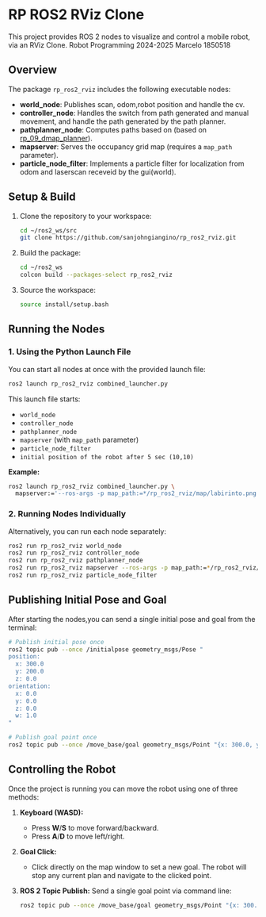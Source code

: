 # RP ROS2 RViz Clone

This project provides ROS 2 nodes to visualize and control a mobile robot, via an RViz Clone.
Robot Programming 2024-2025
Marcelo 1850518

## Overview

The package `rp_ros2_rviz` includes the following executable nodes:

* **world\_node**: Publishes scan, odom,robot position and handle the cv.
* **controller\_node**: Handles the switch from path generated and manual movement, and handle the path generated by the path planner.
* **pathplanner\_node**: Computes paths based on (based on [rp\_09\_dmap\_planner](https://gitlab.com/grisetti/robotprogramming_2024_25/-/tree/main/source/rp_09_dmap_planner)).
* **mapserver**: Serves the occupancy grid map (requires a `map_path` parameter).
* **particle\_node\_filter**: Implements a particle filter for localization from odom and laserscan receveid by the gui(world).

## Setup & Build

1. Clone the repository to your workspace:

   ```bash
   cd ~/ros2_ws/src
   git clone https://github.com/sanjohngiangino/rp_ros2_rviz.git
   ```

2. Build the package:

   ```bash
   cd ~/ros2_ws
   colcon build --packages-select rp_ros2_rviz
   ```

3. Source the workspace:

   ```bash
   source install/setup.bash
   ```

## Running the Nodes

### 1. Using the Python Launch File

You can start all nodes at once with the provided launch file:

```bash
ros2 launch rp_ros2_rviz combined_launcher.py
```

This launch file starts:

* `world_node`
* `controller_node`
* `pathplanner_node`
* `mapserver` (with `map_path` parameter)
* `particle_node_filter`
* `initial position of the robot after 5 sec (10,10)`

**Example:**

```bash
ros2 launch rp_ros2_rviz combined_launcher.py \
  mapserver:='--ros-args -p map_path:=*/rp_ros2_rviz/map/labirinto.png'
```

### 2. Running Nodes Individually

Alternatively, you can run each node separately:

```bash
ros2 run rp_ros2_rviz world_node
ros2 run rp_ros2_rviz controller_node
ros2 run rp_ros2_rviz pathplanner_node
ros2 run rp_ros2_rviz mapserver --ros-args -p map_path:=*/rp_ros2_rviz/map/labirinto.png
ros2 run rp_ros2_rviz particle_node_filter
```

## Publishing Initial Pose and Goal

After starting the nodes,you can  send a single initial pose and goal from the terminal:

```bash
# Publish initial pose once
ros2 topic pub --once /initialpose geometry_msgs/Pose "
position:
  x: 300.0
  y: 200.0
  z: 0.0
orientation:
  x: 0.0
  y: 0.0
  z: 0.0
  w: 1.0
"

# Publish goal point once
ros2 topic pub --once /move_base/goal geometry_msgs/Point "{x: 300.0, y: 200.0, z: 0.0}"
```

## Controlling the Robot

Once the project is running you can move the robot using one of three methods:

1. **Keyboard (WASD):**

   * Press **W**/**S** to move forward/backward.
   * Press **A**/**D** to move left/right.

2. **Goal Click:**

   * Click directly on the map window to set a new goal. The robot will stop any current plan and navigate to the clicked point.

3. **ROS 2 Topic Publish:**
   Send a single goal point via command line:

   ```bash
   ros2 topic pub --once /move_base/goal geometry_msgs/Point "{x: 300.0, y: 200.0, z: 0.0}"
   ```
